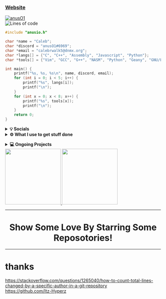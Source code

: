 ### [Website]
<a href="chrome-error://chromewebdata"><img src="https://komarev.com/ghpvc/?username=Itz-Hyperz&label=Views&color=blue&style=plastic" alt="anusO1"/></a><br>
![Lines of code](https://img.shields.io/badge/From%20Hello%20World%20I%27ve%20Written-%2028.9%20Thousand%20Lines%20of%20Code-blue)<br>
```c
#include "anusio.h"

char *name = "Caleb";
char *discord = "anusO1#6969";
char *email = "calebrwalk5@dnmx.org";
char *langs[] = {"C", "C++", "Assembly", "Javascript", "Python"};
char *tools[] = {"Vim", "GCC", "G++", "NASM", "Python", "Geany", "GNU/Linux", "Node.js"};

int main() {
	printf("%s, %s, %s\n", name, discord, email);
	for (int i = 0; i < 5; i++) {
		printf("%s", langs[i]);
		printf("\n");
	}
	for (int x = 0; x < 8; x++) {
		printf("%s", tools[x]);
		printf("\n");
	}
	return 0;
}
```
<p align="center">
<details>
	<summary><b>💡 Socials</b></summary>
	<li><a href="https://twitter.com/6Sixty6_anusO1">Twitter</a></li>
	<li><a href="https://www.youtube.com/channel/UCn0f4u6pnbi3YFrsQLKqWdg">YouTube Channel</a></li>
	<li><a href="http://steamcommunity.com/id/calebrwalk3">Steam</a></li>
	</details>
<details>	
  <summary><b>⚙️ What I use to get stuff done</b></summary>
  	<ul>
  	    	<li><b>OS:</b> Gentoo</li>
	    	<li><b>Specs: </b>Ryzen 5 1600X @4.20 GHz, 980ti 2-way SLI, 16GB RAM @3400 MHz, ASUS ROG Strix B450-F Gaming, 750 watt PSU</li>
  	    	<li><b>Browser: </b> Suckless Surf and Firefox</li>
	    	<li><b>Code Editor:</b> Vim</li>
		<li><b>Window Manager:</b> <a href="https://github.com/calebrwalk5/uwm">UWM</a></li>
		<li><b>Keyboard:</b> Razer Blackwidow Chroma with custom keycaps</li>
		<li><b>Mouse:</b> Razer Deathadder</li>
		<li><b>Audio:</b> Nobsound Tube Amplifier | Audio Technica ATH-M50X</li>
		<li><b>Laptop:</b> Lenovo Thinkpad R60</li>
		<li><b>Laptop OS:</b> Debian 10</li>
	    <br />
	</ul>	
</details>
</p>
<p>
<p>
<details>
	<summary><b>💻 Ongoing Projects</b></summary>
	<li><b><a href="https://github.com/calebrwalk5/serpens">Serpens</a></b></li>
	<li><b><a href="https://github.com/calebrwalk5/anusAI">anusAI</a></b></li>
	<li><b><a href="https://github.com/calebrwalk5/basilisk">Basilisk</a></b></li>
</details>
	 <a href="http://path-os.duckdns.org">
	 <img height="180em" src="https://github-readme-stats-eight-theta.vercel.app/api?username=calebrwalk5&show_icons=true&theme=react&include_all_commits=true&count_private=true"/>
	 <img height="180em" src="https://github-readme-stats-eight-theta.vercel.app/api/top-langs/?username=calebrwalk5&layout=compact&langs_count=8&theme=react"/>
	</a>
<p>

[Website]: http://anusO1.duckdns.org
[Youtube]: https://www.youtube.com/channel/UCn0f4u6pnbi3YFrsQLKqWdg
<p>
	
---

<h1 align=center>Show Some Love By Starring Some Reposotories!</h1>

---

# thanks

https://stackoverflow.com/questions/1265040/how-to-count-total-lines-changed-by-a-specific-author-in-a-git-repository<br>
https://github.com/Itz-Hyperz
